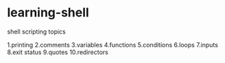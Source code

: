# learning-shell
shell scripting topics

1.printing
2.comments
3.variables
4.functions
5.conditions
6.loops
7.inputs
8.exit status
9.quotes
10.redirectors